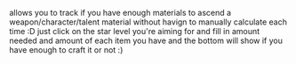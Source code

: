allows you to track if you have enough materials to ascend a weapon/character/talent material without havign to manually calculate each time :D
just click on the star level you're aiming for and fill in amount needed and amount of each item you have and the bottom will show if you have enough to craft it or not :)
